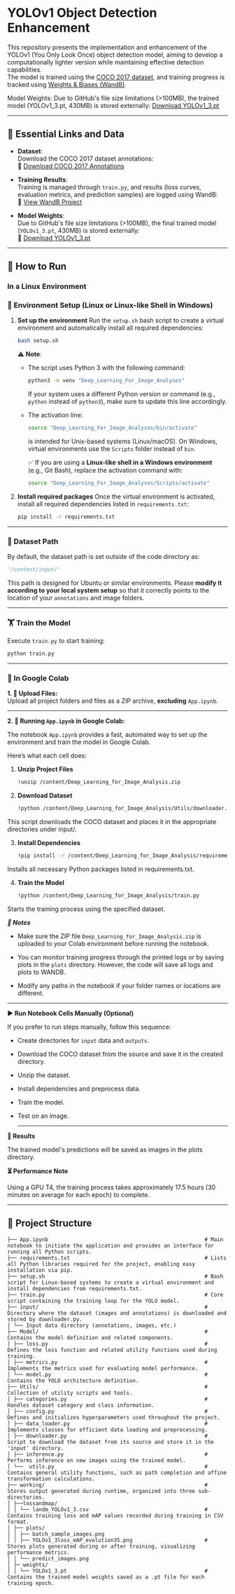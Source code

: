 # YOLOv1 Object Detection Enhancement

This repository presents the implementation and enhancement of the YOLOv1 (You Only Look Once) object detection model, aiming to develop a computationally lighter version while maintaining effective detection capabilities.  
The model is trained using the [COCO 2017 dataset](http://images.cocodataset.org/annotations/annotations_trainval2017.zip), and training progress is tracked using [Weights & Biases (WandB)](https://wandb.ai/anndischeh-univ-/Deep%20Learning%20for%20image%20Analysis).

Model Weights: Due to GitHub's file size limitations (>100MB), the trained model (YOLOv1_3.pt, 430MB) is stored externally: [Download YOLOv1_3.pt](https://drive.google.com/file/d/1utKK72AD_tIYivgUkhTo8er-6AIp_3JC/view?usp=drive_link)


---

## 📂 Essential Links and Data

- **Dataset**:  
  Download the COCO 2017 dataset annotations:  
  🔗 [Download COCO 2017 Annotations](http://images.cocodataset.org/annotations/annotations_trainval2017.zip)

- **Training Results**:  
  Training is managed through `train.py`, and results (loss curves, evaluation metrics, and prediction samples) are logged using WandB:  
  🔗 [View WandB Project](https://wandb.ai/anndischeh-univ-/Deep%20Learning%20for%20image%20Analysis)

- **Model Weights**:  
  Due to GitHub's file size limitations (>100MB), the final trained model (`YOLOv1_3.pt`, 430MB) is stored externally:  
  🔗 [Download YOLOv1_3.pt](https://drive.google.com/file/d/1utKK72AD_tIYivgUkhTo8er-6AIp_3JC/view?usp=drive_link)

---

## 🚀 How to Run

### In a Linux Environment

### 🔧 Environment Setup (Linux or Linux-like Shell in Windows)

1. **Set up the environment**
   Run the `setup.sh` bash script to create a virtual environment and automatically install all required dependencies:

   ```bash
   bash setup.sh
   ```

   ⚠️ **Note**:

   * The script uses Python 3 with the following command:

     ```bash
     python3 -m venv "Deep_Learning_For_Image_Analyses"
     ```

     If your system uses a different Python version or command (e.g., `python` instead of `python3`), make sure to update this line accordingly.

   * The activation line:

     ```bash
     source "Deep_Learning_For_Image_Analyses/bin/activate"
     ```

     is intended for Unix-based systems (Linux/macOS).
     On Windows, virtual environments use the `Scripts` folder instead of `bin`.

     ✅ If you are using a **Linux-like shell in a Windows environment** (e.g., Git Bash), replace the activation command with:

     ```bash
     source "Deep_Learning_For_Image_Analyses/Scripts/activate"
     ```

2. **Install required packages**
   Once the virtual environment is activated, install all required dependencies listed in `requirements.txt`:

   ```bash
   pip install -r requirements.txt
   ```

---
### 📂 Dataset Path

By default, the dataset path is set outside of the code directory as:

```python
'/content/input/'
```

This path is designed for Ubuntu or similar environments.
Please **modify it according to your local system setup** so that it correctly points to the location of your `annotations` and image folders.

---
### 🏋️ Train the Model

Execute `train.py` to start training:

```bash
python train.py
```

---
### 🚀 In Google Colab

**1. 📁 Upload Files:**  
Upload all project folders and files as a ZIP archive, **excluding** `App.ipynb`.

---

**2.  📓 Running `App.ipynb` in Google Colab:**

The notebook `App.ipynb` provides a fast, automated way to set up the environment and train the model in Google Colab.

Here’s what each cell does:

1. **Unzip Project Files**

   ```bash
   !unzip /content/Deep_Learning_for_Image_Analysis.zip
2. **Download Dataset**

    ```bash
    !python /content/Deep_Learning_for_Image_Analysis/Utils/downloader.py
This script downloads the COCO dataset and places it in the appropriate directories under input/.

3. **Install Dependencies**

   ```bash
   !pip install -r /content/Deep_Learning_for_Image_Analysis/requirements.txt
Installs all necessary Python packages listed in requirements.txt.

4. **Train the Model**

   ```bash
   !python /content/Deep_Learning_for_Image_Analysis/train.py
Starts the training process using the specified dataset.

***📌 Notes***

- Make sure the ZIP file `Deep_Learning_for_Image_Analysis.zip` is uploaded to your Colab environment before running the notebook.

- You can monitor training progress through the printed logs or by saving plots  in the `plots` directory. However, the code will save all logs and plots to WANDB.

- Modify any paths in the notebook if your folder names or locations are different.
  
------

**▶️ Run Notebook Cells Manually (Optional)**

If you prefer to run steps manually, follow this sequence:

- Create directories for `input` data and `outputs`.

- Download the COCO dataset from the source and save it in the created directory.

- Unzip the dataset.

- Install dependencies and preprocess data.

- Train the model.

- Test on an image.

  -------

**📂 Results**

The trained model's predictions will be saved as images in the plots directory.

**⏳ Performance Note**

Using a GPU T4, the training process takes approximately 17.5 hours (30 minutes on average for each epoch) to complete.


---

## 📁 Project Structure
```
├── App.ipynb                                                  # Main notebook to initiate the application and provides an interface for running all Python scripts.
├── requirements.txt                                           # Lists all Python libraries required for the project, enabling easy installation via pip.
├── setup.sh                                                   # Bash script for Linux-based systems to create a virtual environment and install dependencies from requirements.txt.
├── train.py                                                   # Core script containing the training loop for the YOLO model.
├── input/                                                     # Directory where the dataset (images and annotations) is downloaded and stored by downloader.py.
│ └── Input data directory (annotations, images, etc.)
├── Model/                                                     # Contains the model definition and related components.
│ ├── loss.py                                                  # Defines the loss function and related utility functions used during training.
│ ├── metrics.py                                               # Implements the metrics used for evaluating model performance.
│ └── model.py                                                 # Contains the YOLO architecture definition.
├── Utils/                                                     # Collection of utility scripts and tools.
│ ├── categories.py                                            # Handles dataset category and class information.
│ ├── config.py                                                # Defines and initializes hyperparameters used throughout the project.
│ ├── data_loader.py                                           # Implements classes for efficient data loading and preprocessing.
│ ├── downloader.py                                            # Script to download the dataset from its source and store it in the 'input' directory.
│ ├── inference.py                                             # Performs inference on new images using the trained model.
│ └──  utils.py                                                # Contains general utility functions, such as path completion and affine transformation calculations.
├── working/                                                   # Stores output generated during runtime, organized into three sub-directories.
│ ├──lossandmap/                                               
│ │ └── landm_YOLOv1_3.csv                                     # Contains training loss and mAP values recorded during training in CSV format.
│ ├── plots/                                                   
│ │ ├── batch_sample_images.png                                
│ │ ├── YOLOv1_3loss_mAP_evolution35.png                       # Stores plots generated during or after training, visualizing performance metrics.
│ │ └── predict_images.png
│ ├─ weights/                                                  
│ │ └── YOLOv1_3.pt                                            # Contains the trained model weights saved as a .pt file for each training epoch.

```
